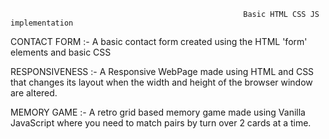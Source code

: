                                                         Basic HTML CSS JS implementation 

CONTACT FORM :- A basic contact form created using the HTML 'form' elements and basic CSS 

RESPONSIVENESS :- A Responsive WebPage made using HTML and CSS that changes its layout when the width and height of the browser window are altered. 

MEMORY GAME :- A retro grid based memory game made using Vanilla JavaScript where you need to match pairs by turn over 2 cards at a time.
